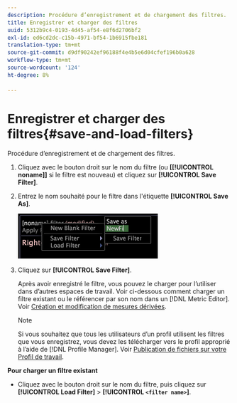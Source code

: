 ```yaml
---
description: Procédure d’enregistrement et de chargement des filtres.
title: Enregistrer et charger des filtres
uuid: 5312b9c4-0193-4d45-af54-e8f6d2706bf2
exl-id: ed6cd2dc-c15b-4971-bf54-1b6915fbe181
translation-type: tm+mt
source-git-commit: d9df90242ef96188f4e4b5e6d04cfef196b0a628
workflow-type: tm+mt
source-wordcount: '124'
ht-degree: 8%

---
```


# Enregistrer et charger des filtres{#save-and-load-filters}

Procédure d’enregistrement et de chargement des filtres.

1. Cliquez avec le bouton droit sur le nom du filtre (ou **\[[!UICONTROL noname]\]** si le filtre est nouveau) et cliquez sur **[!UICONTROL Save Filter]**.
1. Entrez le nom souhaité pour le filtre dans l&#39;étiquette **[!UICONTROL Save As]**.

   ![Infos sur l’étape](assets/vis_FilterEditor_SaveFilter.png)

1. Cliquez sur **[!UICONTROL Save Filter]**.

   Après avoir enregistré le filtre, vous pouvez le charger pour l’utiliser dans d’autres espaces de travail. Voir ci-dessous comment charger un filtre existant ou le référencer par son nom dans un [!DNL Metric Editor]. Voir [Création et modification de mesures dérivées](../../../../home/c-get-started/c-admin-intrf/c-prof-mgr/c-drvd-mtrcs.md#concept-e41723b342a849309874b26232224a40).

   >[!NOTE]
   >
   >Si vous souhaitez que tous les utilisateurs d’un profil utilisent les filtres que vous enregistrez, vous devez les télécharger vers le profil approprié à l’aide de [!DNL Profile Manager]. Voir [Publication de fichiers sur votre Profil de travail](../../../../home/c-get-started/c-admin-intrf/c-prof-mgr/t-pub-files-wkg-prof.md#task-a0106e010c834d16bd60eef4721b6af9).

**Pour charger un filtre existant**

* Cliquez avec le bouton droit sur le nom du filtre, puis cliquez sur **[!UICONTROL Load Filter]** > **[!UICONTROL `<filter name>`]**.
